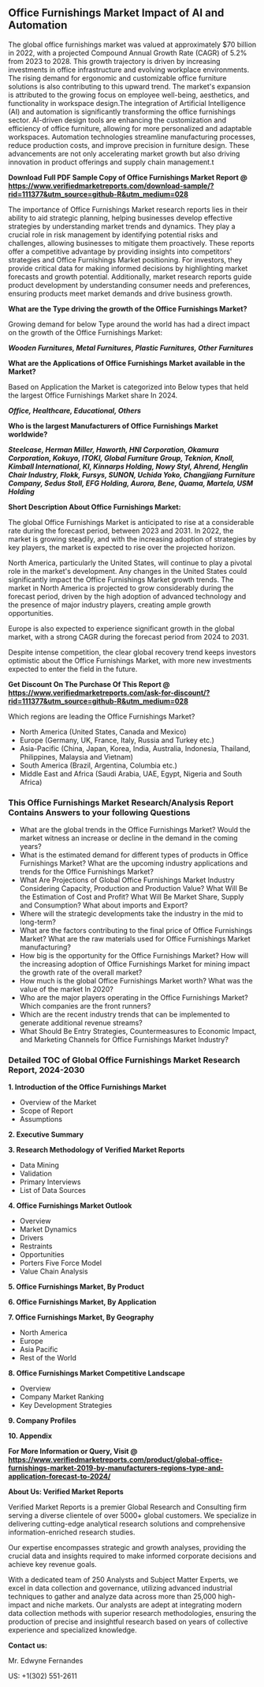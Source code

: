 <h2>Office Furnishings Market Impact of AI and Automation</h2>The global office furnishings market was valued at approximately $70 billion in 2022, with a projected Compound Annual Growth Rate (CAGR) of 5.2% from 2023 to 2028. This growth trajectory is driven by increasing investments in office infrastructure and evolving workplace environments. The rising demand for ergonomic and customizable office furniture solutions is also contributing to this upward trend. The market's expansion is attributed to the growing focus on employee well-being, aesthetics, and functionality in workspace design.The integration of Artificial Intelligence (AI) and automation is significantly transforming the office furnishings sector. AI-driven design tools are enhancing the customization and efficiency of office furniture, allowing for more personalized and adaptable workspaces. Automation technologies streamline manufacturing processes, reduce production costs, and improve precision in furniture design. These advancements are not only accelerating market growth but also driving innovation in product offerings and supply chain management.t</p><p id="" class=""><strong>Download Full PDF Sample Copy of Office Furnishings Market Report @ <a href="https://www.verifiedmarketreports.com/download-sample/?rid=111377&utm_source=github-R&utm_medium=028" target="_blank">https://www.verifiedmarketreports.com/download-sample/?rid=111377&utm_source=github-R&utm_medium=028</a></strong></p><p>The importance of&nbsp;Office Furnishings Market research reports lies in their ability to aid strategic planning, helping businesses develop effective strategies by understanding market trends and dynamics. They play a crucial role in risk management by identifying potential risks and challenges, allowing businesses to mitigate them proactively. These reports offer a competitive advantage by providing insights into competitors' strategies and Office Furnishings Market positioning. For investors, they provide critical data for making informed decisions by highlighting market forecasts and growth potential. Additionally, market research reports guide product development by understanding consumer needs and preferences, ensuring products meet market demands and drive business growth.</p><p><strong>What are the&nbsp;Type driving the growth of the Office Furnishings Market?</strong></p><p id="" class="">Growing demand for below Type around the world has had a direct impact on the growth of the Office Furnishings Market:</p><em><strong>Wooden Furnitures, Metal Furnitures, Plastic Furnitures, Other Furnitures</strong></em></p><strong>What are the&nbsp;Applications&nbsp;of Office Furnishings Market available in the Market?</strong></p><p id="" class="">Based on Application the Market is categorized into Below types that held the largest Office Furnishings Market share In 2024.</p><em><strong>Office, Healthcare, Educational, Others</strong></em></p><strong>Who is the largest Manufacturers of Office Furnishings Market worldwide?</strong></p><p><em><strong>Steelcase, Herman Miller, Haworth, HNI Corporation, Okamura Corporation, Kokuyo, ITOKI, Global Furniture Group, Teknion, Knoll, Kimball International, KI, Kinnarps Holding, Nowy Styl, Ahrend, Henglin Chair Industry, Flokk, Fursys, SUNON, Uchida Yoko, Changjiang Furniture Company, Sedus Stoll, EFG Holding, Aurora, Bene, Quama, Martela, USM Holding</strong></em></p><p id="" class=""><strong>Short Description About Office Furnishings Market:</strong></p><p>The global Office Furnishings Market is anticipated to rise at a considerable rate during the forecast period, between 2023 and 2031. In 2022, the market is growing steadily, and with the increasing adoption of strategies by key players, the market is expected to rise over the projected horizon.</p><p>North America, particularly the United States, will continue to play a pivotal role in the market's development. Any changes in the United States could significantly impact the Office Furnishings Market growth trends. The market in North America is projected to grow considerably during the forecast period, driven by the high adoption of advanced technology and the presence of major industry players, creating ample growth opportunities.</p><p>Europe is also expected to experience significant growth in the global market, with a strong CAGR during the forecast period from 2024 to 2031.</p><p>Despite intense competition, the clear global recovery trend keeps investors optimistic about the Office Furnishings Market, with more new investments expected to enter the field in the future.</p><p id="" class=""><strong>Get Discount On The Purchase Of This Report @ <a href="https://www.verifiedmarketreports.com/ask-for-discount/?rid=111377&utm_source=github-R&utm_medium=028" target="_blank">https://www.verifiedmarketreports.com/ask-for-discount/?rid=111377&utm_source=github-R&utm_medium=028</a></strong></p>Which regions are leading the Office Furnishings Market?</p><ul><li>North America (United States, Canada and Mexico)</li><li>Europe (Germany, UK, France, Italy, Russia and Turkey etc.)</li><li>Asia-Pacific (China, Japan, Korea, India, Australia, Indonesia, Thailand, Philippines, Malaysia and Vietnam)</li><li>South America (Brazil, Argentina, Columbia etc.)</li><li>Middle East and Africa (Saudi Arabia, UAE, Egypt, Nigeria and South Africa)</li></ul><h3 id="" class="">This Office Furnishings Market Research/Analysis Report Contains Answers to your following Questions</h3><ul><li>What are the global trends in the Office Furnishings Market? Would the market witness an increase or decline in the demand in the coming years?</li><li>What is the estimated demand for different types of products in Office Furnishings Market? What are the upcoming industry applications and trends for the Office Furnishings Market?</li><li>What Are Projections of Global Office Furnishings Market Industry Considering Capacity, Production and Production Value? What Will Be the Estimation of Cost and Profit? What Will Be Market Share, Supply and Consumption? What about imports and Export?</li><li>Where will the strategic developments take the industry in the mid to long-term?</li><li>What are the factors contributing to the final price of Office Furnishings Market? What are the raw materials used for Office Furnishings Market manufacturing?</li><li>How big is the opportunity for the Office Furnishings Market? How will the increasing adoption of Office Furnishings Market for mining impact the growth rate of the overall market?</li><li>How much is the global Office Furnishings Market worth? What was the value of the market In 2020?</li><li>Who are the major players operating in the Office Furnishings Market? Which companies are the front runners?</li><li>Which are the recent industry trends that can be implemented to generate additional revenue streams?</li><li>What Should Be Entry Strategies, Countermeasures to Economic Impact, and Marketing Channels for Office Furnishings Market Industry?</li></ul><h3 id="" class="">Detailed TOC of Global Office Furnishings Market Research Report, 2024-2030</h3><p id="" class=""><strong>1. Introduction of the Office Furnishings Market</strong></p><ul><li>Overview of the Market</li><li>Scope of Report</li><li>Assumptions</li></ul><p id="" class=""><strong>2. Executive Summary</strong></p><p id="" class=""><strong>3. Research Methodology of Verified Market Reports</strong></p><ul><li>Data Mining</li><li>Validation</li><li>Primary Interviews</li><li>List of Data Sources</li></ul><p id="" class=""><strong>4. Office Furnishings Market Outlook</strong></p><ul><li>Overview</li><li>Market Dynamics</li><li>Drivers</li><li>Restraints</li><li>Opportunities</li><li>Porters Five Force Model</li><li>Value Chain Analysis</li></ul><p id="" class=""><strong>5. Office Furnishings Market, By Product</strong></p><p id="" class=""><strong>6. Office Furnishings Market, By Application</strong></p><p id="" class=""><strong>7. Office Furnishings Market, By Geography</strong></p><ul><li>North America</li><li>Europe</li><li>Asia Pacific</li><li>Rest of the World</li></ul><p id="" class=""><strong>8. Office Furnishings Market Competitive Landscape</strong></p><ul><li>Overview</li><li>Company Market Ranking</li><li>Key Development Strategies</li></ul><p id="" class=""><strong>9. Company Profiles</strong></p><p id="" class=""><strong>10. Appendix</strong></p><p id="" class=""><strong>For More Information or Query, Visit @ <a href="https://www.verifiedmarketreports.com/product/global-office-furnishings-market-2019-by-manufacturers-regions-type-and-application-forecast-to-2024/" target="_blank">https://www.verifiedmarketreports.com/product/global-office-furnishings-market-2019-by-manufacturers-regions-type-and-application-forecast-to-2024/</a></strong></p><p id="" class=""><strong>About Us: Verified Market Reports</strong></p><p id="" class="">Verified Market Reports is a premier Global Research and Consulting firm serving a diverse clientele of over 5000+ global customers. We specialize in delivering cutting-edge analytical research solutions and comprehensive information-enriched research studies.</p><p id="" class="">Our expertise encompasses strategic and growth analyses, providing the crucial data and insights required to make informed corporate decisions and achieve key revenue goals.</p><p id="" class="">With a dedicated team of 250 Analysts and Subject Matter Experts, we excel in data collection and governance, utilizing advanced industrial techniques to gather and analyze data across more than 25,000 high-impact and niche markets. Our analysts are adept at integrating modern data collection methods with superior research methodologies, ensuring the production of precise and insightful research based on years of collective experience and specialized knowledge.</p><p id="" class=""><strong>Contact us:</strong></p><p id="" class="">Mr. Edwyne Fernandes</p><p id="" class="">US: +1(302) 551-2611</p>